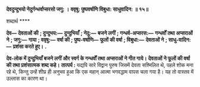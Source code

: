 **देवदुन्दुभयो नेदुर्गन्धर्वाप्सरसो जगु: ।** **ववृषु: पुष्पवर्षाणि विबुधा: साधुवादिन: ॥ १५॥** 

शब्दार्थ **** 

**देव—** **देवताओं की** **; दुन्दुभय:—** **दुन्दुभियाँ** **; नेदु:—** **बजने लगीं** **; गन्धर्व-अप्सरस:—** **गन्धर्वों तथा अप्सराओं ने** **; जगु:—** **गाया** **; ववृषु:—** **वर्षा की** **; पुष्प-वर्षाणि—** **फूलों की वर्षा** **; विबुधा:—** **देवताओं ने** **; साधु-वादिन:—** **प्रशंसा करते हुए।** **.** 

**देव-लोक में दुन्दुभियाँ बजने लगीं और स्वर्ग के गन्धर्वों तथा अप्सराओं ने गीत गाये।** **देवताओं ने फूलों की वर्षा की तथा प्रशंसात्मक शब्द कहे।** **तात्पर्य :** यद्यपि सारे विद्वान पुरुष जिसमें देवता सश्मिलित थे, पहले शोक मना रहे थे, किन्तु उन्हें शीघ्र ही अनुभव हुआ कि एक महान् आत्मा भगवद्धाम वापस चला गया है। यह तो वास्तव में उल्लास का कारण था।  